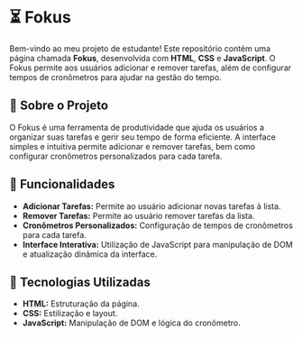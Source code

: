 # ⏳ Fokus

Bem-vindo ao meu projeto de estudante! Este repositório contém uma página chamada **Fokus**, desenvolvida com **HTML**, **CSS** e **JavaScript**. O Fokus permite aos usuários adicionar e remover tarefas, além de configurar tempos de cronômetros para ajudar na gestão do tempo.

## 📝 Sobre o Projeto

O Fokus é uma ferramenta de produtividade que ajuda os usuários a organizar suas tarefas e gerir seu tempo de forma eficiente. A interface simples e intuitiva permite adicionar e remover tarefas, bem como configurar cronômetros personalizados para cada tarefa.

## 📝 Funcionalidades

- **Adicionar Tarefas:** Permite ao usuário adicionar novas tarefas à lista.
- **Remover Tarefas:** Permite ao usuário remover tarefas da lista.
- **Cronômetros Personalizados:** Configuração de tempos de cronômetros para cada tarefa.
- **Interface Interativa:** Utilização de JavaScript para manipulação de DOM e atualização dinâmica da interface.

## 🚀 Tecnologias Utilizadas

- **HTML:** Estruturação da página.
- **CSS:** Estilização e layout.
- **JavaScript:** Manipulação de DOM e lógica do cronômetro.

